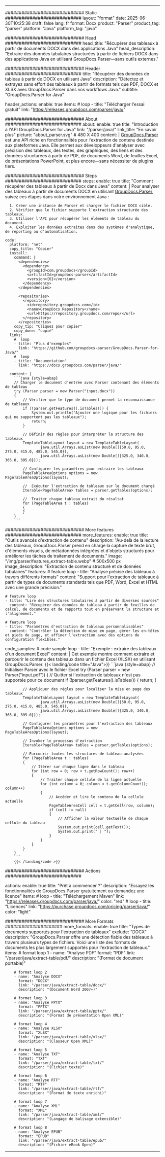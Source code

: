 


---
############################# Static ############################
layout: "format"
date:  2025-06-30T10:25:38
draft: false
lang: fr
format: Docx
product: "Parser"
product_tag: "parser"
platform: "Java"
platform_tag: "java"

############################# Head ############################
head_title: "Récupérer des tableaux à partir de documents DOCX dans des applications Java"
head_description: "Extraire des données tabulaires structurées à partir de fichiers DOCX dans des applications Java en utilisant GroupDocs.Parser—sans outils externes."

############################# Header ############################
title: "Récupérer des données de tableau à partir de DOCX en utilisant Java" 
description: "Détectez et extrayez sans effort des tableaux à partir de formats tels que PDF, DOCX et XLSX avec GroupDocs.Parser dans vos workflows Java."
subtitle: "GroupDocs.Parser for Java" 

header_actions:
  enable: true
  items:
    #  loop
    - title: "Télécharger l'essai gratuit"
      link: "https://releases.groupdocs.com/parser/java/"
      
############################# About ############################
about:
    enable: true
    title: "Introduction à l'API GroupDocs.Parser for Java"
    link: "/parser/java/"
    link_title: "En savoir plus"
    picture: "about_parser.svg" # 480 X 400
    content: |
       [GroupDocs.Parser](/parser/java/) est une API riche en fonctionnalités pour l'extraction de contenu destinée aux plateformes Java. Elle permet aux développeurs d'analyser avec précision des tableaux, des textes, des graphiques, des liens et des données structurées à partir de PDF, de documents Word, de feuilles Excel, de présentations PowerPoint, et plus encore—sans nécessiter de plugins tiers.

############################# Steps ############################
steps:
    enable: true
    title: "Comment récupérer des tableaux à partir de Docx dans Java"
    content: |
      Pour analyser des tableaux à partir de documents DOCX en utilisant [GroupDocs.Parser](/parser/java/), suivez ces étapes dans votre environnement Java :
      
      1. Créer une instance de Parser et charger le fichier DOCX cible.
      2. Vérifier que le fichier supporte l'extraction structurée des tableaux.
      3. Utiliser l'API pour récupérer les éléments de tableau du document.
      4. Exploiter les données extraites dans des systèmes d'analytique, de reporting ou d'automatisation.
   
    code:
      platform: "net"
      copy_title: "Copier"
      install:
        command: |
          <dependencies>
            <dependency>
              <groupId>com.groupdocs</groupId>
              <artifactId>groupdocs-parser</artifactId>
              <version>{0}</version>
            </dependency>
          </dependencies>

          <repositories>
            <repository>
              <id>repository.groupdocs.com</id>
              <name>GroupDocs Repository</name>
              <url>https://repository.groupdocs.com/repo/</url>
            </repository>
          </repositories>
        copy_tip: "Cliquez pour copier"
        copy_done: "copié"
      links:
        #  loop
        - title: "Plus d'exemples"
          link: "https://github.com/groupdocs-parser/GroupDocs.Parser-for-Java/"
        #  loop
        - title: "Documentation"
          link: "https://docs.groupdocs.com/parser/java/"
          
      content: |
        ```java {style=abap}
        // Charger le document d'entrée avec Parser contenant des éléments de tableau
        try (Parser parser = new Parser("input.docx"))
        {
            // Vérifier que le type de document permet la reconnaissance de tableaux
            if (!parser.getFeatures().isTables()) {
                System.out.println("Ajouter une logique pour les fichiers qui ne supportent pas les tableaux");
                return;
            }

            // Définir des règles pour interpréter la structure des tableaux
            TemplateTableLayout layout = new TemplateTableLayout(
                    java.util.Arrays.asList(new Double[]{50.0, 95.0, 275.0, 415.0, 485.0, 545.0}),
                    java.util.Arrays.asList(new Double[]{325.0, 340.0, 365.0, 395.0}));

            // Configurer les paramètres pour extraire les tableaux
            PageTableAreaOptions options = new PageTableAreaOptions(layout);

            //  Exécuter l'extraction de tableaux sur le document chargé
            Iterable<PageTableArea> tables = parser.getTables(options);

            //  Traiter chaque tableau extrait du résultat
            for (PageTableArea t : tables) 
            {
            }
        }
        ```            

############################# More features ############################
more_features:
  enable: true
  title: "Outils avancés d'extraction de contenu"
  description: "Au-delà de la lecture des tableaux, GroupDocs.Parser prend en charge la capture de texte brut, d'éléments visuels, de métadonnées intégrées et d'objets structurés pour améliorer les tâches de traitement de documents."
  image: "/img/parser/features_extract-table.webp" # 500x500 px
  image_description: "Extraction de contenu structuré et de données tabulaires"
  features:
    # feature loop
    - title: "Analyse précise des tableaux à travers différents formats"
      content: "Support pour l'extraction de tableaux à partir de types de documents standards tels que PDF, Word, Excel et HTML avec une grande précision."

    # feature loop
    - title: "Lire des structures tabulaires à partir de diverses sources"
      content: "Récupérer des données de tableau à partir de feuilles de calcul, de documents et de rapports tout en préservant la structure et l'alignement."

    # feature loop
    - title: "Paramètres d'extraction de tableaux personnalisables"
      content: "Contrôler la détection de mise en page, gérer les en-têtes et pieds de page, et affiner l'extraction avec des options de configuration flexibles."
      
  code_samples:
    # code sample loop
    - title: "Exemple : extraire des tableaux d'un document Excel"
      content: |
        Cet exemple montre comment extraire et parcourir le contenu des tableaux dans un fichier Excel (XLSX) en utilisant GroupDocs.Parser.
        {{< landing/code title="Java">}}
        ```java {style=abap}
        //  Initialiser Parser avec le fichier Excel
        try (Parser parser = new Parser("input.pdf"))
        {
            // Quitter si l'extraction de tableaux n'est pas supportée pour ce document
            if (!parser.getFeatures().isTables())
            {
                return;
            }

            // Appliquer des règles pour localiser la mise en page des tableaux
            TemplateTableLayout layout = new TemplateTableLayout(
                    java.util.Arrays.asList(new Double[]{50.0, 95.0, 275.0, 415.0, 485.0, 545.0}),
                    java.util.Arrays.asList(new Double[]{325.0, 340.0, 365.0, 395.0}));

            // Configurer les paramètres pour l'extraction des tableaux
            PageTableAreaOptions options = new PageTableAreaOptions(layout);

            // Invoker le processus d'extraction
            Iterable<PageTableArea> tables = parser.getTables(options);

            // Parcourir toutes les structures de tableau analysées
            for (PageTableArea t : tables)
            {
                // Itérer sur chaque ligne dans le tableau
                for (int row = 0; row < t.getRowCount(); row++)
                {
                    // Traiter chaque cellule de la ligne actuelle
                    for (int column = 0; column < t.getColumnCount(); column++) 
                    {
                        // Accéder et lire le contenu de la cellule actuelle
                        PageTableAreaCell cell = t.getCell(row, column);
                        if (cell != null)
                        {
                            // Afficher la valeur textuelle de chaque cellule du tableau
                            System.out.print(cell.getText());
                            System.out.print(" | ");
                        }
                    }
                }
            }
        }
        ```
        {{< /landing/code >}}


############################# Actions ############################

actions:
  enable: true
  title: "Prêt à commencer ?"
  description: "Essayez les fonctionnalités de GroupDocs.Parser gratuitement ou demandez une licence"
  items:
    #  loop
    - title: "Téléchargement Maven"
      link: "https://releases.groupdocs.com/parser/java/"
      color: "red"
        #  loop
    - title: "Licences"
      link: "https://purchase.groupdocs.com/pricing/parser/java/"
      color: "light"


############################# More Formats #####################
more_formats:
    enable: true
    title: "Types de documents supportés pour l'extraction de tableaux"
    exclude: "DOCX"
    description: "GroupDocs.Parser offre une détection fiable des tableaux à travers plusieurs types de fichiers. Voici une liste des formats de documents les plus largement supportés pour l'extraction de tableaux."
    items: 
        # format loop 1
        - name: "Analyse PDF"
          format: "PDF"
          link: "/parser/java/extract-table/pdf/"
          description: "(Format de document portable)"
          
        # format loop 2
        - name: "Analyse DOCX"
          format: "DOCX"
          link: "/parser/java/extract-table/docx/"
          description: "(Document Word 2007+)"
          
        # format loop 3
        - name: "Analyse PPTX"
          format: "PPTX"
          link: "/parser/java/extract-table/pptx/"
          description: "(Format de présentation Open XML)"
          
        # format loop 4
        - name: "Analyse XLSX"
          format: "XLSX"
          link: "/parser/java/extract-table/xlsx/"
          description: "(Classeur Open XML)"
          
        # format loop 5
        - name: "Analyse TXT"
          format: "TXT"
          link: "/parser/java/extract-table/txt/"
          description: "(Fichier texte)"
          
        # format loop 6
        - name: "Analyse RTF"
          format: "RTF"
          link: "/parser/java/extract-table/rtf/"
          description: "(Format de texte enrichi)"
          
        # format loop 7
        - name: "Analyse XML"
          format: "XML"
          link: "/parser/java/extract-table/xml/"
          description: "(Langage de balisage extensible)"
          
        # format loop 8
        - name: "Analyse EPUB"
          format: "EPUB"
          link: "/parser/java/extract-table/epub/"
          description: "(Fichier eBook Open)"
         
          

---